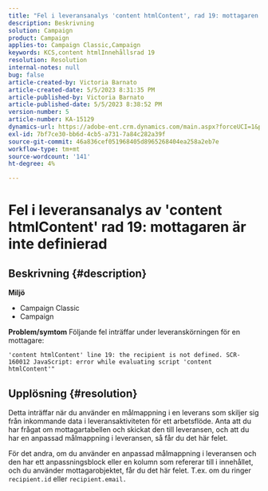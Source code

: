 ```yaml
---
title: "Fel i leveransanalys 'content htmlContent', rad 19: mottagaren är inte definierad"
description: Beskrivning
solution: Campaign
product: Campaign
applies-to: Campaign Classic,Campaign
keywords: KCS,content htmlInnehållsrad 19
resolution: Resolution
internal-notes: null
bug: false
article-created-by: Victoria Barnato
article-created-date: 5/5/2023 8:31:35 PM
article-published-by: Victoria Barnato
article-published-date: 5/5/2023 8:38:52 PM
version-number: 5
article-number: KA-15129
dynamics-url: https://adobe-ent.crm.dynamics.com/main.aspx?forceUCI=1&pagetype=entityrecord&etn=knowledgearticle&id=0bfdd9cf-83eb-ed11-a7c6-6045bd0065f9
exl-id: 7bf7ce30-bb6d-4cb5-a731-7a84c282a39f
source-git-commit: 46a836cef051968405d8965268404ea258a2eb7e
workflow-type: tm+mt
source-wordcount: '141'
ht-degree: 4%

---
```


# Fel i leveransanalys av &#39;content htmlContent&#39; rad 19: mottagaren är inte definierad

## Beskrivning {#description}

<b>Miljö</b>
- Campaign Classic
- Campaign


<b>Problem/symtom</b>
Följande fel inträffar under leveranskörningen för en mottagare:

`'content htmlContent' line 19: the recipient is not defined. SCR-160012 JavaScript: error while evaluating script 'content htmlContent'"`


## Upplösning {#resolution}


Detta inträffar när du använder en målmappning i en leverans som skiljer sig från inkommande data i leveransaktiviteten för ett arbetsflöde. Anta att du har frågat om mottagartabellen och skickat den till leveransen, och att du har en anpassad målmappning i leveransen, så får du det här felet.

För det andra, om du använder en anpassad målmappning i leveransen och den har ett anpassningsblock eller en kolumn som refererar till i innehållet, och du använder mottagarobjektet, får du det här felet. T.ex. om du ringer `recipient.id` eller `recipient.email.`
